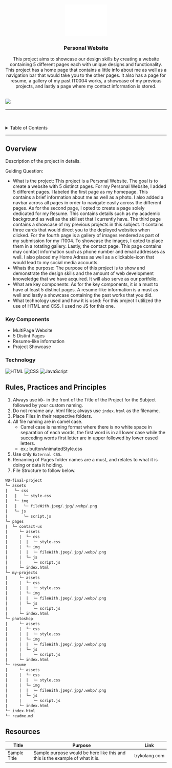 <a name="readme-top">

<br/>

<br />
<div align="center">
  <a href="https://github.com/zyx-0314/">
  <!-- TODO: If you want to add logo or banner you can add it here -->
    <img src="./assets/img/nyebe_white.png" alt="Nyebe" width="130" height="100">
  </a>
<!-- TODO: Change Title to the name of the title of your Project -->
  <h3 align="center">Personal Website</h3>
</div>
<!-- TODO: Make a short description -->
<div align="center">
  This project aims to showcase our design skills by creating a website containing 5 different pages each with unique designs and functionality.
  This project has a home page that contains a little info about me as well as a navigation bar that would take  you to the other pages. It also has a
  page for resume, a gallery of my past IT0004 works, a showcase of my previous projects, and lastly a page where my contact information is stored.
</div>

<br />

<!-- TODO: Change the zyx-0314 into your github username  -->
<!-- TODO: Change the WD-Template-Project into the same name of your folder -->
![](https://visit-counter.vercel.app/counter.png?page=clouds7h/WD-final-project)

---

<br />
<br />

<!-- TODO: If you want to add more layers for your readme -->
<details>
  <summary>Table of Contents</summary>
  <ol>
    <li>
      <a href="#overview">Overview</a>
      <ol>
        <li>
          <a href="#key-components">Key Components</a>
        </li>
        <li>
          <a href="#technology">Technology</a>
        </li>
      </ol>
    </li>
    <li>
      <a href="#rule,-practices-and-principles">Rules, Practices and Principles</a>
    </li>
    <li>
      <a href="#resources">Resources</a>
    </li>
  </ol>
</details>

---

## Overview

<!-- TODO: To be changed -->
<!-- The following are just sample -->
Description of the project in details.

Guiding Question:
- What is the project: This project is a Personal Website. The goal is to create a website with 5 distinct pages. For my Personal Website, I added 5 different pages. I labeled the first page as my homepage. This contains a brief information about me as well as a photo. I also added a navbar across all pages in order to navigate easily across the different pages. As for the second page, I opted to create a page solely dedicated for my Resume. This contains details such as my academic background as well as the skillset that I currently have. The third page contains a showcase of my previous projects in this subject. It contains three cards that would direct you to the deployed websites when clicked. For the fourth page is a gallery of images rendered as part of my submission for my IT004. To showcase the images, I opted to place them in a rotating gallery. Lastly, the contact page. This page contains may contact information such as phone number and email addresses as well. I also placed my Home Adress as well as a clickable-icon that would lead to my social media accounts.
- Whats the purpose: The purpose of this project is to show and demonstrate the design skills and the amount of web development knoweledge that we have acquired. It will also serve as our portfolio. 
- What are key components: As for the key components, it is a must to have at least 5 distinct pages. A resume-like information is a must as well and lastly a showcase containing the past works that you did. 
- What technology used and how it is used: For this project I utilized the use of HTML and CSS. I used no JS for this one. 

### Key Components
<!-- TODO: List of Key Components -->
<!-- The following are just sample -->
- MultiPage Website
- 5 Distint Pages
- Resume-like information
- Project Showcase

### Technology
<!-- TODO: List of Technology Used -->
![HTML](https://img.shields.io/badge/HTML-E34F26?style=for-the-badge&logo=html5&logoColor=white)
![CSS](https://img.shields.io/badge/CSS-1572B6?style=for-the-badge&logo=css3&logoColor=white)
![JavaScript](https://img.shields.io/badge/JavaScript-F7DF1E?style=for-the-badge&logo=javascript&logoColor=white)

## Rules, Practices and Principles
1. Always use `WD-` in the front of the Title of the Project for the Subject followed by your custom naming.
2. Do not rename any .html files; always use `index.html` as the filename.
3. Place Files in their respective folders.
4. All file naming are in camel case.
   - Camel case is naming format where there is no white space in separation of each words, the first word is in all lower case while the succeding words first letter are in upper followed by lower cased letters.
   - ex.: buttonAnimatedStyle.css
5. Use only `External CSS`.
6. Renaming of Pages folder names are a must, and relates to what it is doing or data it holding.
7. File Structure to follow below.

```
WD-final-project
└─ assets
|   └─ css
|   |   └─ style.css
|   └─ img
|   |   └─ fileWith.jpeg/.jpg/.webp/.png
|   └─ js
|       └─ script.js
└─ pages
|  └─ contact-us
|     └─ assets
|     |  └─ css
|     |  |  └─ style.css
|     |  └─ img
|     |  |  └─ fileWith.jpeg/.jpg/.webp/.png
|     |  └─ js
|     |     └─ script.js
|     └─ index.html
└─ my-projects
|     └─ assets
|     |  └─ css
|     |  |  └─ style.css
|     |  └─ img
|     |  |  └─ fileWith.jpeg/.jpg/.webp/.png
|     |  └─ js
|     |     └─ script.js
|     └─ index.html
└─ photoshop
|     └─ assets
|     |  └─ css
|     |  |  └─ style.css
|     |  └─ img
|     |  |  └─ fileWith.jpeg/.jpg/.webp/.png
|     |  └─ js
|     |     └─ script.js
|     └─ index.html
└─ resume
|     └─ assets
|     |  └─ css
|     |  |  └─ style.css
|     |  └─ img
|     |  |  └─ fileWith.jpeg/.jpg/.webp/.png
|     |  └─ js
|     |     └─ script.js
|     └─ index.html
└─ index.html
└─ readme.md
```

## Resources

<!-- TODO: Add References -->
| Title | Purpose | Link |
|-|-|-|
| Sample Title | Sample purpose would be here like this and this is the example of what it is. | trykolang.com |
